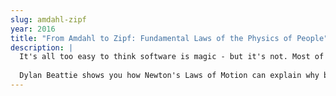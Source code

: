 ```yaml
---
slug: amdahl-zipf
year: 2016
title: "From Amdahl to Zipf: Fundamental Laws of the Physics of People"
description: |
  It's all too easy to think software is magic - but it's not. Most of the time, it's not even sufficiently advanced. Like everything else in our world, the people you work with and the products they build are subject to the fundamental laws of nature. Based on an original idea by Pieter Hintjens, this talk explores the laws of our universe - from the fundamental laws of physics to the eponymous laws found in the IT industry.
  
  Dylan Beattie shows you how Newton's Laws of Motion can explain why big organisations struggle with agile development, how the Equivalency Principle explains why so many startups fail, and why Heisenberg's Uncertainty Principle makes it so hard to estimate and report on your software projects. Finally, we'll look at three of the oldest laws of software engineering - Moore's Law, Amdahl's Law and Conway's Law - and how they can prove that if you don't stop having meetings, the internet will stop working.
--- 
```

